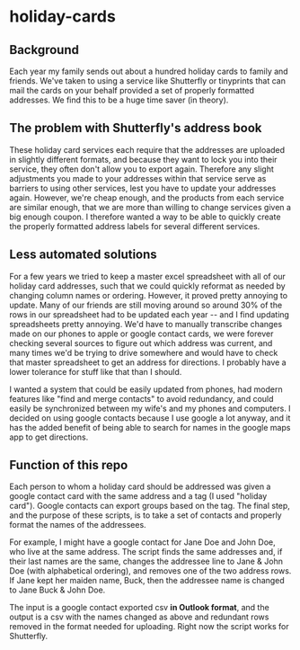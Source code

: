 # holiday-cards

##  Background
Each year my family sends out about a hundred holiday cards to family and friends. We've taken to using a service like Shutterfly or tinyprints that can mail the cards on your behalf provided a set of properly formatted addresses. We find this to be a huge time saver (in theory).

## The problem with Shutterfly's address book
These holiday card services each require that the addresses are uploaded in slightly different formats, and because they want to lock you into their service, they often don't allow you to export again. Therefore any slight adjustments you made to your addresses within that service serve as barriers to using other services, lest you have to update your addresses again. However, we're cheap enough, and the products from each service are similar enough, that we are more than willing to change services given a big enough coupon. I therefore wanted a way to be able to quickly create the properly formatted address labels for several different services. 

## Less automated solutions
For a few years we tried to keep a master excel spreadsheet with all of our holiday card addresses, such that we could quickly reformat as needed by changing column names or ordering. However, it proved pretty annoying to update. Many of our friends are still moving around so around 30% of the rows in our spreadsheet had to be updated each year -- and I find updating spreadsheets pretty annoying. We'd have to manually transcribe changes made on our phones to apple or google contact cards, we were forever checking several sources to figure out which address was current, and many times we'd be trying to drive somewhere and would have to check that master spreadsheet to get an address for directions. I probably have a lower tolerance for stuff like that than I should.

I wanted a system that could be easily updated from phones, had modern features like "find and merge contacts" to avoid redundancy, and could easily be synchronized between my wife's and my phones and computers. I decided on using google contacts because I use google a lot anyway, and it has the added benefit of being able to search for names in the google maps app to get directions.

## Function of this repo
Each person to whom a holiday card should be addressed was given a google contact card with the same address and a tag (I used "holiday card"). Google contacts can export groups based on the tag. The final step, and the purpose of these scripts, is to take a set of contacts and properly format the names of the addressees. 

For example, I might have a google contact for Jane Doe and John Doe, who live at the same address. The script finds the same addresses and, if their last names are the same, changes the addressee line to Jane & John Doe (with alphabetical ordering), and removes one of the two address rows. If Jane kept her maiden name, Buck, then the addressee name is changed to Jane Buck & John Doe. 

The input is a google contact exported csv __in Outlook format__, and the output is a csv with the names changed as above and redundant rows removed in the format needed for uploading. Right now the script works for Shutterfly. 
